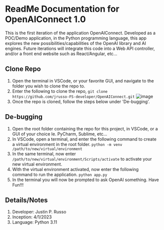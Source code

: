 # ReadMe Documentation for OpenAIConnect 1.0
This is the first iteration of the application OpenAIConnect. Developed as a POC/Demo application, in the Python programming language, this app explores the new possibilities/capabilities of the OpenAI library and AI engines.  Future iterations will integrate this code into a Web API controller, and/or a front end website such as React/Angular, etc...

## Clone Repo 
1. Open the terminal in VSCode, or your favorite GUI, and navigate to the folder you wish to clone the repo to.
2. Enter the following to clone the repo, ```git clone https://github.com/jrusso-FS-developer/OpenAIConnect.git```
![image](https://user-images.githubusercontent.com/13722805/229315511-b7e7aa20-80d6-46a3-a244-e05d1a0de2ed.png)
3. Once the repo is cloned, follow the steps below under 'De-bugging'.

## De-bugging
1. Open the root folder containing the repo for this project, in VSCode, or a GUI of your choice Ie. PyCharm, Sublime, etc...
2. In VSCode, open a terminal, and enter the following command to create a virtual environment in the root folder. 
        ```python -m venv /path/to/new/virtual/environment```
3. In the same terminal, now enter ```/path/to/new/virtual/environment/Scripts/activate``` to activate your new virtual environment.
4. With the virtual environment activated, now enter the following command to run the application.  ```python app.py```
5. In the terminal you will now be prompted to ask OpenAI something.  Have Fun!!!

## Details/Notes
1. Developer: Justin P. Russo
2. Inception: 4/1/2023
3. Language: Python 3.11
